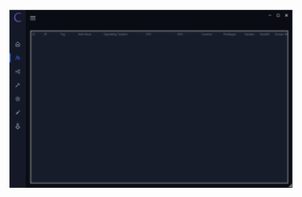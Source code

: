 ![Screenshot](https://raw.githubusercontent.com/Cryakl/Ultimate-RAT-Collection/refs/heads/main/CelestialRat/Celestial%20(Michigun)/Screenshot.png)
